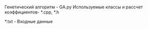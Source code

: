 Генетический алгоритм - GA.py
Используемые классы и рассчет коэффициентов- *.cpp, *.h

*.txt - Входные данные
